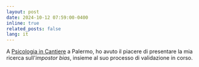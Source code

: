 ```yaml
---
layout: post
date: 2024-10-12 07:59:00-0400
inline: true
related_posts: false
lang: it
---
```


A [Psicologia in Cantiere](https://www.oprs.it/evento/psicologia-in-cantiere/) a Palermo, ho avuto il piacere di presentare la mia ricerca sull'_impostor bias_, insieme al suo processo di validazione in corso.
